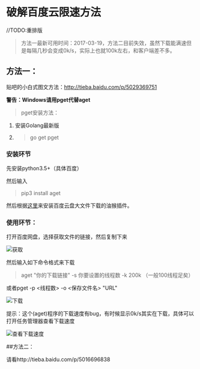 # 破解百度云限速方法

//TODO:重排版

>方法一最新可用时间：2017-03-19，方法二目前失效，虽然下载能满速但是每隔几秒会变成0k/s，实际上也就100k左右，和客户端差不多。

## **方法一：**

贴吧的小白式图文方法：http://tieba.baidu.com/p/5029369751

**警告：Windows请用pget代替aget**

> pget安装方法：
1. 安装Golang最新版
2. > go get pget

### 安装环节

先安装python3.5+（具体百度）

然后输入

>pip3 install aget 

然后根据[这里](https://github.com/redapple0204/my-boring-python/blob/r1/%E7%A0%B4%E8%A7%A3%E7%99%BE%E5%BA%A6%E4%BA%91%E9%99%90%E9%80%9F.md)来安装百度云盘大文件下载的油猴插件。

### 使用环节：

打开百度网盘，选择获取文件的链接，然后复制下来

![获取](https://cloud.githubusercontent.com/assets/16254644/23099176/c4769d98-f69b-11e6-9ec9-e4054da2bb60.PNG)

然后输入如下命令格式来下载

> aget "你的下载链接" -s 你要设置的线程数 -k 200k （一般100线程足矣）

或者pget -p <线程数> -o <保存文件名> "URL"

![下载](https://cloud.githubusercontent.com/assets/16254644/23099191/00d20f02-f69c-11e6-8d8f-e60483d36f09.PNG)

提示：这个(aget)程序的下载速度有bug，有时候显示0k/s其实在下载，具体可以打开任务管理器查看下载速度

![查看下载速度](https://cloud.githubusercontent.com/assets/16254644/23099177/c476d010-f69b-11e6-8017-866462c15b24.PNG)

##方法二：

请看http://tieba.baidu.com/p/5016696838
